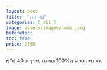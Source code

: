 ```yaml
---
layout: post
title:  "נמו הדג"
categories: [ all ]
image: assets/images/nemo.jpeg
beforetoc: 
toc: true
price: 250₪
---
```


דג נמו.
סרוג מ100% כותנה .אורך כ 40 ס"מ.
